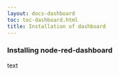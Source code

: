 ```yaml
---
layout: docs-dashboard
toc: toc-dashboard.html
title: Installation of dashboard
---
```


### Installing node-red-dashboard
text
